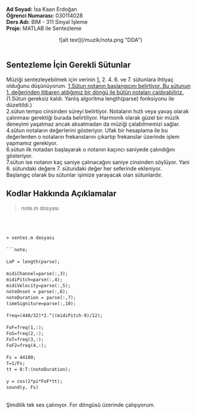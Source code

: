 <strong>Ad Soyad:</strong> İsa Kaan Erdoğan <br/> <strong>Öğrenci Numarası:</strong> 030114028 <br/> <strong>Ders Adı:</strong> BIM - 311 Sinyal İşleme <br/> <strong>Proje:</strong> MATLAB ile Sentezleme<br/>
<div align="center">
![alt text](/muzik/nota.png "DDA")
</div> <br/>
<h2>Sentezleme İçin Gerekli Sütunlar</h2>
Müziği sentezleyebilmek için verinin <ins>1.</ins> 2. 4. 6. ve 7. sütunlara ihtiyaç olduğunu düşünüyorum.
<ins>1.Sütun notanın başlangıcını belirtiyor. Bu sütunun 1. değerinden itibaren aldığımız bir döngü ile bütün notaları çaldırabiliriz.</ins><br/>
(1.Sütun gereksiz kaldı. Yanlış algoritma length(parse) fonksiyonu ile düzeltildi.)<br/>
2.sütun tempo cinsinden süreyi belirtiyor. Notaların hızlı veya yavaş olarak çalınması gerektiği burada belirtiliyor. Harmonik olarak güzel bir müzik deneyimi yaşatmaz ancak aksatmadan da müziği çalabilmemizi sağlar.<br/>
4.sütun notaların değerlerini gösteriyor. Ufak bir hesaplama ile bu değerlerden o notaların frekanslarını çıkartıp frekanslar üzerinde işlem yapmamız gerekiyor. <br/>
6.sütun ilk notadan başlayarak o notanın kaçıncı saniyede çalındığını gösteriyor.<br/>
7.sütun ise notanın kaç saniye çalınacağını saniye cinsinden söylüyor. Yani 6. sütundaki değere 7. sütundaki değer her seferinde ekleniyor. <br/>
Başlangıç olarak bu sütunlar işimize yarayacak olan sütunlardır.<br/>

<h2>Kodlar Hakkında Açıklamalar</h2>

> note.m dosyası

```parse=parseMusicXML('muzik/nota.musicxml');



> sentez.m dosyası

```note;

LoP = length(parse);

midiChannel=parse(:,3);
midiPitch=parse(:,4);
midiVelocity=parse(:,5);
noteOnset = parse(:,6);
noteDuration = parse(:,7);
timeSigniture=parse(:,10);

freq=(440/32)*2.^((midiPitch-9)/12);

FoF=freq(1,:);
FoS=freq(2,:);
FoT=freq(3,:);
FoF2=freq(4,:);

Fs = 44100;
T=1/Fs;
tt = 0:T:(noteDuration);

y = cos(2*pi*FoF*tt);
sound(y, Fs) 
```

<br/>
Şimdilik tek ses çalınıyor. For döngüsü üzerinde çalışıyorum.
